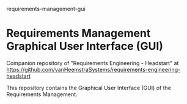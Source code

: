 requirements-management-gui
# Requirements Management Graphical User Interface (GUI)

Companion repository of "Requirements Engineering - Headstart" at https://github.com/vanHeemstraSystems/requirements-engineering-headstart

This repository contains the Graphical User Interface (GUI) of the Requirements Management.
